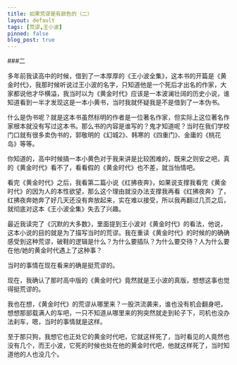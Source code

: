 ```yaml
---
title: 如果荒谬是有颜色的（二）
layout: default
tags: [荒谬,王小波]
pinned: false
blog_post: true
---
```



###二

多年前我读高中的时候，借到了一本厚厚的《王小波全集》，这本书的开篇是《黄金时代》，我那时候听说过王小波的名字，只知道他是一个死后才出名的作家，大家都说他才华横溢，我当时以为《黄金时代》应该是一本波澜壮阔的历史小说，谁知道看到一半才发现这是一本小黄书，当时我就怀疑我是不是借到了一本伪书。

什么是伪书呢？就是这本书虽然标明的作者是一位著名作家，但实际上这位著名作家根本就没有写过这本书。那么书的内容是谁写的？鬼才知道呢？当时在我们学校门口就有很多卖伪书的，郭敬明的《幻城2》、韩寒的《四重门》、金庸的《桃花岛》等等。

你知道的，高中时候搞一本小黄色对于我来讲是比较困难的，既来之则安之吧，真的《黄金时代》看不了，看看假的《黄金时代》也不差，就当怡情吧。

看完《黄金时代》之后，我看第二篇小说《红拂夜奔》，如果说支撑我看完《黄金时代》的因为人的本性欲望，那么这个理由就没办法支撑我再看《红拂夜奔》了，红拂夜奔她奔了好几天还没有奔放起来，实在难以接受，所以我再翻过几页之后，就彻底对这本《王小波全集》失去了兴趣。

最近我读完了《沉默的大多数》，里面提到王小波对《黄金时代》的看法，他说，这本小说的目的就是为了描写当时的荒谬。我在重读《黄金时代》的时候的的确确感受到这种荒谬，破鞋的逻辑是什么？为什么要插队？为什么要交待？人为什么要在他/她的黄金时代遇上了这种事？

当时的事情在现在看来的确是挺荒谬的。

现在，我确认了那时高中版的《黄金时代》竟然就是王小波的真版，想想这事也觉得挺荒谬的。

我也在想，《黄金时代》的荒谬从哪里来？一股洪流袭来，谁也没有机会翻身吧，想想那部载满人的车吧，一只不知道从哪里来的狗突然就走到轮子下，司机也没办法刹车，嗯，当时的事情就是这样。

至于那只狗，我想它也正处它的黄金时代吧，它就这样死了，当时看见的人竟然也没有几个，而王小波，它死的时候也处在他的黄金时代吧，他就这样死了，当时知道他的人也没几个。

